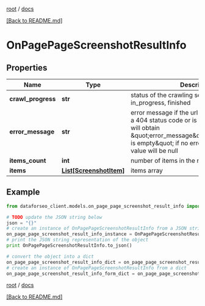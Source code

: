 [root](./../ "root") / [docs](./ "docs")

[[Back to README.md]](./../README.md "[Back to README.md]")

# OnPagePageScreenshotResultInfo

## Properties

Name | Type | Description | Notes
------------ | ------------- | ------------- | -------------
**crawl_progress** | **str** | status of the crawling session possible values: in_progress, finished | [optional]
**error_message** | **str** | error message if the url you indicated returns a 404 status code or is not a valid URL, you will obtain \&quot;error_message\&quot;:\&quot;Screenshot is empty\&quot; if no error is encountered, the value will be null | [optional]
**items_count** | **int** | number of items in the results array | [optional]
**items** | [**List[ScreenshotItem]**](ScreenshotItem.md) | items array | [optional]

## Example

```python
from dataforseo_client.models.on_page_page_screenshot_result_info import OnPagePageScreenshotResultInfo

# TODO update the JSON string below
json = "{}"
# create an instance of OnPagePageScreenshotResultInfo from a JSON string
on_page_page_screenshot_result_info_instance = OnPagePageScreenshotResultInfo.from_json(json)
# print the JSON string representation of the object
print OnPagePageScreenshotResultInfo.to_json()

# convert the object into a dict
on_page_page_screenshot_result_info_dict = on_page_page_screenshot_result_info_instance.to_dict()
# create an instance of OnPagePageScreenshotResultInfo from a dict
on_page_page_screenshot_result_info_form_dict = on_page_page_screenshot_result_info.from_dict(on_page_page_screenshot_result_info_dict)
```

  

[root](./../ "root") / [docs](./ "docs")

[[Back to README.md]](./../README.md "[Back to README.md]")